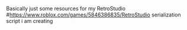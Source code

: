 Basically just some resources for my RetroStudio #https://www.roblox.com/games/5846386835/RetroStudio serialization script i am creating
